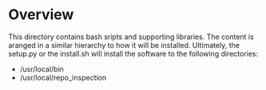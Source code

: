 # Overview
This directory contains bash sripts and supporting libraries.
The content is aranged in a similar hierarchy to how it will be installed.
Ultimately, the setup.py or the install.sh will install the software to the
following directories:
- /usr/local/bin
- /usr/local/repo_inspection